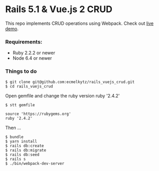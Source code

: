 # Rails 5.1 & Vue.js 2 CRUD

This repo implements CRUD operations using Webpack. Check out [live demo](https://evening-brook-15906.herokuapp.com).

### Requirements:
- Ruby 2.2.2 or newer
- Node 6.4 or newer

### Things to do
```
$ git clone git@github.com:ecmelkytz/rails_vuejs_crud.git
$ cd rails_vuejs_crud
```

Open gemfile and change the ruby version
ruby '2.4.2'

```
$ stt gemfile

source 'https://rubygems.org'
ruby '2.4.2'
```
Then ...

```
$ bundle
$ yarn install
$ rails db:create
$ rails db:migrate
$ rails db:seed
$ rails s
$ ./bin/webpack-dev-server
```
